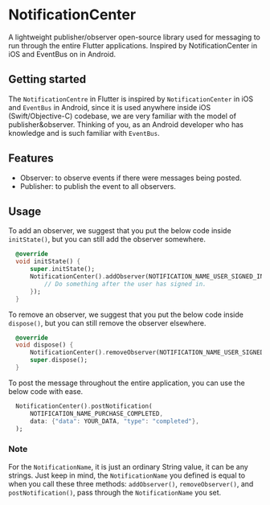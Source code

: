 # NotificationCenter

A lightweight publisher/observer open-source library used for messaging to run through the entire Flutter applications. Inspired by NotificationCenter in iOS and EventBus on in Android.


## Getting started

The `NotificationCentre` in Flutter is inspired by `NotificationCenter` in iOS and `EventBus` in Android, since it is used anywhere inside iOS (Swift/Objective-C) codebase, we are very familiar with the model of publisher&observer. Thinking of you, as an Android developer who has knowledge and is such familiar with `EventBus`.


## Features

- Observer: to observe events if there were messages being posted.
- Publisher: to publish the event to all observers.


## Usage

To add an observer, we suggest that you put the below code inside `initState()`, but you can still add the observer somewhere.
```dart
  @override
  void initState() { 
      super.initState(); 
      NotificationCenter().addObserver(NOTIFICATION_NAME_USER_SIGNED_IN, this, () {
          // Do something after the user has signed in.
      });
  }
```

To remove an observer, we suggest that you put the below code inside `dispose()`, but you can still remove the observer elsewhere.
```dart
  @override
  void dispose() { 
      NotificationCenter().removeObserver(NOTIFICATION_NAME_USER_SIGNED_IN, this);
      super.dispose();
  }
```

To post the message throughout the entire application, you can use the below code with ease.
```dart
  NotificationCenter().postNotification(
      NOTIFICATION_NAME_PURCHASE_COMPLETED, 
      data: {"data": YOUR_DATA, "type": "completed"},
  );
```
 
### Note

For the `NotificationName`, it is just an ordinary String value, it can be any strings. 
Just keep in mind, the `NotificationName` you defined is equal to when you call these three methods: `addObserver()`, `removeObserver()`, and `postNotification()`, pass through the `NotificationName` you set. 

